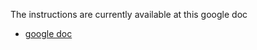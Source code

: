 The instructions are currently available at this google doc
* [google doc](https://docs.google.com/document/d/1edKePNk6Vmp0GplhNhX-cIdfajulsJoe49icDcHwhA4/edit?usp=sharing)
